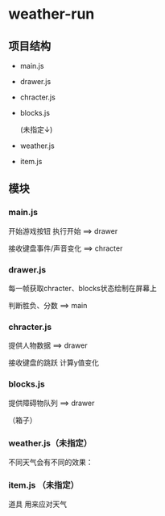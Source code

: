 # weather-run

## 项目结构

* main.js
* drawer.js
* chracter.js
* blocks.js

  (未指定↓)

* weather.js

* item.js

## 模块

### main.js

开始游戏按钮 执行开始 ==> drawer

接收键盘事件/声音变化 ==> chracter

### drawer.js

每一帧获取chracter、blocks状态绘制在屏幕上

判断胜负、分数 ==> main

### chracter.js

提供人物数据 ==> drawer

接收键盘的跳跃 计算y值变化

### blocks.js

提供障碍物队列 ==> drawer

（箱子）

### weather.js（未指定）

不同天气会有不同的效果：

### item.js （未指定）

道具 用来应对天气

